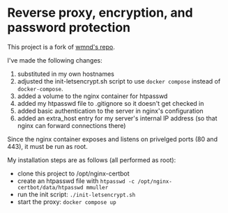 # Reverse proxy, encryption, and password protection

This project is a fork of [wmnd's repo](https://github.com/wmnnd/nginx-certbot).

I've made the following changes:

1) substituted in my own hostnames
2) adjusted the init-letsencrypt.sh script to use `docker compose` instead of `docker-compose`.
3) added a volume to the nginx container for htpasswd
4) added my htpasswd file to .gitignore so it doesn't get checked in
5) added basic authentication to the server in nginx's configuration
6) added an extra_host entry for my server's internal IP address (so that nginx can forward connections there)

Since the nginx container exposes and listens on privelged ports (80 and 443), it must be run as root.

My installation steps are as follows (all performed as root):

- clone this project to /opt/nginx-certbot 
- create an htpasswd file with `htpasswd -c /opt/nginx-certbot/data/htpasswd mmuller`
- run the init script: `./init-letsencrypt.sh`
- start the proxy: `docker compose up`

